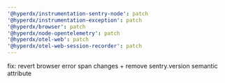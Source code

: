 ```yaml
---
'@hyperdx/instrumentation-sentry-node': patch
'@hyperdx/instrumentation-exception': patch
'@hyperdx/browser': patch
'@hyperdx/node-opentelemetry': patch
'@hyperdx/otel-web': patch
'@hyperdx/otel-web-session-recorder': patch
---
```


fix: revert browser error span changes + remove sentry.version semantic attribute
